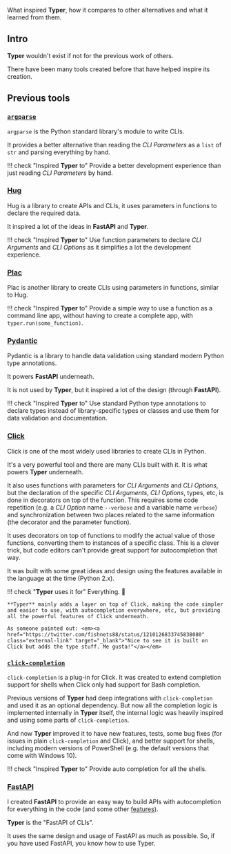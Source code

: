 What inspired **Typer**, how it compares to other alternatives and what it learned from them.

## Intro

**Typer** wouldn't exist if not for the previous work of others.

There have been many tools created before that have helped inspire its creation.

## Previous tools

### <a href="https://docs.python.org/3/library/argparse.html" class="external-link" target="_blank">`argparse`</a>

`argparse` is the Python standard library's module to write CLIs.

It provides a better alternative than reading the *CLI Parameters* as a `list` of `str` and parsing everything by hand.

!!! check "Inspired **Typer** to"
    Provide a better development experience than just reading *CLI Parameters* by hand.

### <a href="https://www.hug.rest/" class="external-link" target="_blank">Hug</a>

Hug is a library to create APIs and CLIs, it uses parameters in functions to declare the required data.

It inspired a lot of the ideas in **FastAPI** and **Typer**.

!!! check "Inspired **Typer** to"
    Use function parameters to declare *CLI Arguments* and *CLI Options* as it simplifies a lot the development experience.

### <a href="https://micheles.github.io/plac/" class="external-link" target="_blank">Plac</a>

Plac is another library to create CLIs using parameters in functions, similar to Hug.

!!! check "Inspired **Typer** to"
    Provide a simple way to use a function as a command line app, without having to create a complete app, with `typer.run(some_function)`.

### <a href="https://pydantic-docs.helpmanual.io/" class="external-link" target="_blank">Pydantic</a>

Pydantic is a library to handle data validation using standard modern Python type annotations.

It powers **FastAPI** underneath.

It is not used by **Typer**, but it inspired a lot of the design (through **FastAPI**).

!!! check "Inspired **Typer** to"
    Use standard Python type annotations to declare types instead of library-specific types or classes and use them for data validation and documentation.

### <a href="https://click.palletsprojects.com" class="external-link" target="_blank">Click</a>

Click is one of the most widely used libraries to create CLIs in Python.

It's a very powerful tool and there are many CLIs built with it. It is what powers **Typer** underneath.

It also uses functions with parameters for *CLI Arguments* and *CLI Options*, but the declaration of the specific *CLI Arguments*, *CLI Options*, types, etc, is done in decorators on top of the function. This requires some code repetition (e.g. a *CLI Option* name `--verbose` and a variable name `verbose`) and synchronization between two places related to the same information (the decorator and the parameter function).

It uses decorators on top of functions to modify the actual value of those functions, converting them to instances of a specific class. This is a clever trick, but code editors can't provide great support for autocompletion that way.

It was built with some great ideas and design using the features available in the language at the time (Python 2.x).

!!! check "**Typer** uses it for"
    Everything. 🚀

    **Typer** mainly adds a layer on top of Click, making the code simpler and easier to use, with autocompletion everywhere, etc, but providing all the powerful features of Click underneath.

    As someone pointed out: <em><a href="https://twitter.com/fishnets88/status/1210126833745838080" class="external-link" target="_blank">"Nice to see it is built on Click but adds the type stuff. Me gusta!"</a></em>

### <a href="https://github.com/click-contrib/click-completion" class="external-link" target="_blank">`click-completion`</a>

`click-completion` is a plug-in for Click. It was created to extend completion support for shells when Click only had support for Bash completion.

Previous versions of **Typer** had deep integrations with `click-completion` and used it as an optional dependency. But now all the completion logic is implemented internally in **Typer** itself, the internal logic was heavily inspired and using some parts of `click-completion`.

And now **Typer** improved it to have new features, tests, some bug fixes (for issues in plain `click-completion` and Click), and better support for shells, including modern versions of PowerShell (e.g. the default versions that come with Windows 10).

!!! check "Inspired **Typer** to"
    Provide auto completion for all the shells.

### <a href="https://fastapi.tiangolo.com/" class="external-link" target="_blank">FastAPI</a>

I created **FastAPI** to provide an easy way to build APIs with autocompletion for everything in the code (and some other <a href="https://fastapi.tiangolo.com/features/" class="external-link" target="_blank">features</a>).

**Typer** is the "FastAPI of CLIs".

It uses the same design and usage of FastAPI as much as possible. So, if you have used FastAPI, you know how to use Typer.
